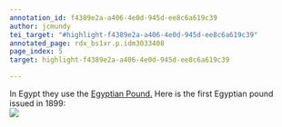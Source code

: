 ```yaml
---
annotation_id: f4389e2a-a406-4e0d-945d-ee8c6a619c39
author: jcmundy
tei_target: "#highlight-f4389e2a-a406-4e0d-945d-ee8c6a619c39"
annotated_page: rdx_bs1xr.p.idm3033408
page_index: 5
target: highlight-f4389e2a-a406-4e0d-945d-ee8c6a619c39

---
```

In Egypt they use the <a href="https://en.wikipedia.org/wiki/Egyptian_pound">Egyptian Pound.</a>  Here is the first Egyptian pound issued in 1899:<br />
<img src="https://upload.wikimedia.org/wikipedia/commons/0/0e/Egyptian_First_pound_bill.jpg" />
